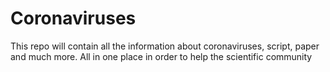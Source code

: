 # Coronaviruses
This repo will contain all the information about coronaviruses, script, paper and much more. All in one place in order to help the scientific community
